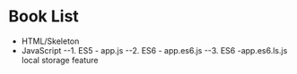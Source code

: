 Book List
=========

* HTML/Skeleton
* JavaScript
--1. ES5 - app.js
--2. ES6 - app.es6.js 
--3. ES6  -app.es6.ls.js local storage feature
